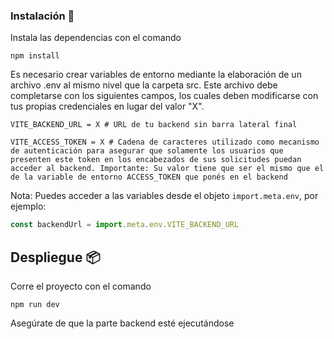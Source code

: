 ### Instalación 🔧

Instala las dependencias con el comando

```
npm install
```

Es necesario crear variables de entorno mediante la elaboración de un archivo .env al mismo nivel que la carpeta src. Este archivo debe completarse con los siguientes campos, los cuales deben modificarse con tus propias credenciales en lugar del valor "X".

```env
VITE_BACKEND_URL = X # URL de tu backend sin barra lateral final

VITE_ACCESS_TOKEN = X # Cadena de caracteres utilizado como mecanismo de autenticación para asegurar que solamente los usuarios que presenten este token en los encabezados de sus solicitudes puedan acceder al backend. Importante: Su valor tiene que ser el mismo que el de la variable de entorno ACCESS_TOKEN que ponés en el backend
```

Nota: Puedes acceder a las variables desde el objeto ```import.meta.env```, por ejemplo:

```js
const backendUrl = import.meta.env.VITE_BACKEND_URL
```

## Despliegue 📦

Corre el proyecto con el comando

```
npm run dev
```

Asegúrate de que la parte backend esté ejecutándose
